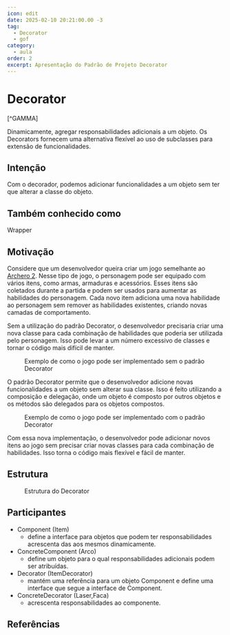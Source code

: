```yaml
---
icon: edit
date: 2025-02-10 20:21:00.00 -3
tag:
  - Decorator
  - gof
category:
  - aula
order: 2
excerpt: Apresentação do Padrão de Projeto Decorator
---
```


# Decorator

[^GAMMA]    

Dinamicamente, agregar responsabilidades adicionais a um objeto. Os Decorators fornecem uma alternativa flexível ao uso de subclasses para extensão de funcionalidades.

## Intenção

Com o decorador, podemos adicionar funcionalidades a um objeto sem ter que alterar a classe do objeto.

## Também conhecido como

Wrapper

## Motivação

Considere que um desenvolvedor queira criar um jogo semelhante ao [Archero 2](https://play.google.com/store/apps/details?id=com.xq.archeroii&hl=pt_BR). Nesse tipo de jogo, o personagem pode ser equipado com vários itens, como armas, armaduras e acessórios. Esses itens são coletados durante a partida e podem ser usados para aumentar as habilidades do personagem. Cada novo item adiciona uma nova habilidade ao personagem sem remover as habilidades existentes, criando novas camadas de comportamento.

Sem a utilização do padrão Decorator, o desenvolvedor precisaria criar uma nova classe para cada combinação de habilidades que poderia ser utilizada pelo personagem. Isso pode levar a um número excessivo de classes e tornar o código mais difícil de manter.

<figure>

<!-- @include: ./decorator/motivacao_sem_padrao.puml -->

<figcaption>Exemplo de como o jogo pode ser implementado sem o padrão Decorator</figcaption>

</figure>


O padrão Decorator permite que o desenvolvedor adicione novas funcionalidades a um objeto sem alterar sua classe. Isso é feito utilizando a composição e delegação, onde um objeto é composto por outros objetos e os métodos são delegados para os objetos compostos.

<figure>

<!-- @include: ./decorator/motivacao_com_padrao.puml -->


<figcaption>Exemplo de como o jogo pode ser implementado com o padrão Decorator</figcaption>
</figure>

Com essa nova implementação, o desenvolvedor pode adicionar novos itens ao jogo sem precisar criar novas classes para cada combinação de habilidades. Isso torna o código mais flexível e fácil de manter.

<!-- @include: ./decorator/motivacao_com_padrao.java -->


## Estrutura

<figure>

<!-- @include: ./decorator/estrutura.puml -->

<figcaption>Estrutura do Decorator</figcaption>

</figure>

## Participantes
- Component (Item)
  - define a interface para objetos que podem ter responsabilidades acrescenta das aos mesmos dinamicamente.
- ConcreteComponent (Arco) 
  - define um objeto para o qual responsabilidades adicionais podem ser atribuídas.
- Decorator (ItemDecorator)
  - mantém uma referência para um objeto Component e define uma interface que segue a interface de Component.
- ConcreteDecorator (Laser,Faca)
  - acrescenta responsabilidades ao componente.

## Referências

<!-- @include: ../../../../includes/bib.md -->
